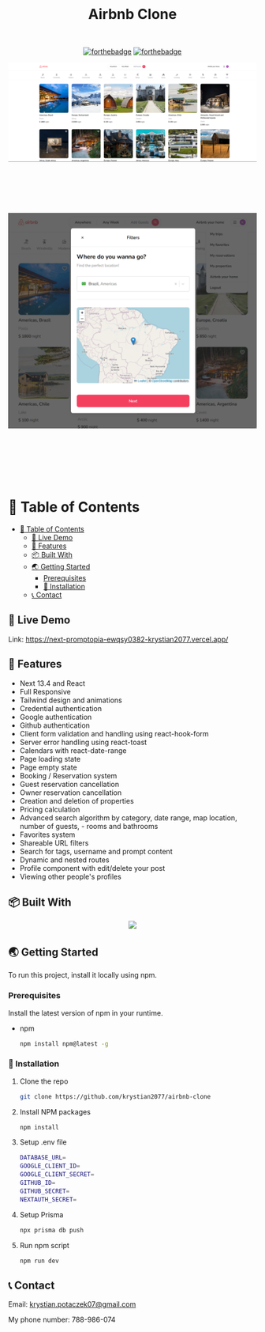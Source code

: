 <br />
<div align="center">
  <h1 style="margin-bottom: 50px">Airbnb Clone</h1>

[![forthebadge](http://forthebadge.com/images/badges/made-with-typescript.svg)](http://forthebadge.com)
[![forthebadge](http://forthebadge.com/images/badges/built-with-love.svg)](http://forthebadge.com)

 <img src="img/start.png" alt="Start" style="margin-bottom: 100px">
 <img src="img/start2.png" alt="Start" style="margin-bottom: 100px">

</div>

# 🚩 Table of Contents

- [🚩 Table of Contents](#-table-of-contents)
  - [🚀 Live Demo](#-live-demo)
  - [🔭 Features](#-features)
  - [📦 Built With](#-built-with)
  - [🌏 Getting Started](#-getting-started)
    - [Prerequisites](#prerequisites)
    - [🔧 Installation](#-installation)
  - [📞 Contact](#-contact)

## 🚀 Live Demo

Link: https://next-promptopia-ewqsy0382-krystian2077.vercel.app/

## 🔭 Features

- Next 13.4 and React
- Full Responsive
- Tailwind design and animations
- Credential authentication
- Google authentication
- Github authentication
- Client form validation and handling using react-hook-form
- Server error handling using react-toast
- Calendars with react-date-range
- Page loading state
- Page empty state
- Booking / Reservation system
- Guest reservation cancellation
- Owner reservation cancellation
- Creation and deletion of properties
- Pricing calculation
- Advanced search algorithm by category, date range, map location, number of guests, - rooms and bathrooms
- Favorites system
- Shareable URL filters
- Search for tags, username and prompt content
- Dynamic and nested routes
- Profile component with edit/delete your post
- Viewing other people's profiles

## 📦 Built With

<p align="center">
  <a href="https://skillicons.dev">
    <img src="https://skillicons.dev/icons?i=typescript,next,react,tailwind,mongodb" />
  </a>
</p>

## 🌏 Getting Started

To run this project, install it locally using npm.

### Prerequisites

Install the latest version of npm in your runtime.

- npm

  ```sh
  npm install npm@latest -g
  ```

### 🔧 Installation

1.  Clone the repo

    ```sh
    git clone https://github.com/krystian2077/airbnb-clone
    ```

2.  Install NPM packages

    ```sh
    npm install
    ```

3.  Setup .env file

    ```sh
    DATABASE_URL=
    GOOGLE_CLIENT_ID=
    GOOGLE_CLIENT_SECRET=
    GITHUB_ID=
    GITHUB_SECRET=
    NEXTAUTH_SECRET=
    ```

4.  Setup Prisma

    ```sh
    npx prisma db push
    ```

5.  Run npm script

    ```sh
    npm run dev
    ```

<!-- CONTACT -->

## 📞 Contact

Email: krystian.potaczek07@gmail.com

My phone number: 788-986-074
